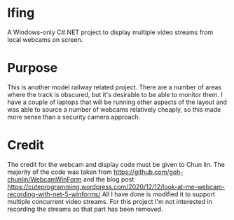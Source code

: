 # Ifing
A Windows-only C#.NET project to display multiple video streams from local webcams on screen.

# Purpose
This is another model railway related project.
There are a number of areas where the track is obscured, but it's desirable to be able to monitor them.
I have a couple of laptops that will be running other aspects of the layout and was able to source a 
number of webcams relatively cheaply, so this made more sense than a security camera approach.

# Credit
The credit for the webcam and display code must be given to Chun lin.
The majority of the code was taken from https://github.com/goh-chunlin/WebcamWinForm
and the blog post https://cuteprogramming.wordpress.com/2020/12/12/look-at-me-webcam-recording-with-net-5-winforms/
All I have done is modified it to support multiple concurrent video streams.
For this project I'm not interested in recording the streams so that part has been removed.
